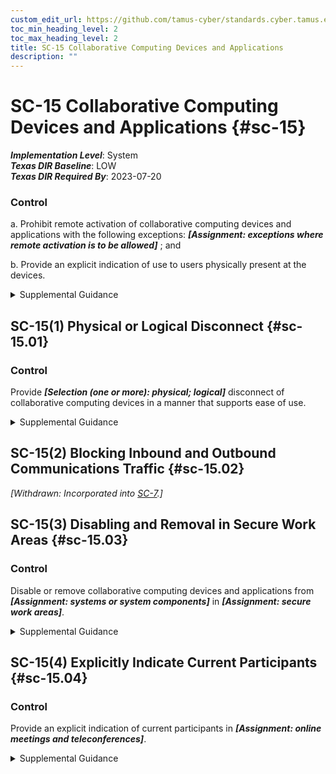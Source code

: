 ```yaml
---
custom_edit_url: https://github.com/tamus-cyber/standards.cyber.tamus.edu/tree/main/static/content/tamus.edu/TAMUS_profile.xml
toc_min_heading_level: 2
toc_max_heading_level: 2
title: SC-15 Collaborative Computing Devices and Applications
description: ""
---
```


# SC-15 Collaborative Computing Devices and Applications {#sc-15}

_**Implementation Level**_: System\
_**Texas DIR Baseline**_: LOW\
_**Texas DIR Required By**_: 2023-07-20

### Control

a. Prohibit remote activation of collaborative computing devices and applications with the following exceptions: _**[Assignment: exceptions where remote activation is to be allowed]**_ ; and

b. Provide an explicit indication of use to users physically present at the devices.

<details>
  <summary>Supplemental Guidance</summary>

a. Prohibit remote activation of collaborative computing devices and applications with the following exceptions: _**[Assignment: exceptions where remote activation is to be allowed]**_ ; and

b. Provide an explicit indication of use to users physically present at the devices.

</details>

## SC-15(1) Physical or Logical Disconnect {#sc-15.01}

### Control

Provide _**[Selection (one or more): physical; logical]**_ disconnect of collaborative computing devices in a manner that supports ease of use.

<details>
  <summary>Supplemental Guidance</summary>

Provide _**[Selection (one or more): physical; logical]**_ disconnect of collaborative computing devices in a manner that supports ease of use.

</details>

## SC-15(2) Blocking Inbound and Outbound Communications Traffic {#sc-15.02}

_[Withdrawn: Incorporated into [SC-7](../sc/sc-07#sc-07).]_

## SC-15(3) Disabling and Removal in Secure Work Areas {#sc-15.03}

### Control

Disable or remove collaborative computing devices and applications from _**[Assignment: systems or system components]**_ in _**[Assignment: secure work areas]**_.

<details>
  <summary>Supplemental Guidance</summary>

Disable or remove collaborative computing devices and applications from _**[Assignment: systems or system components]**_ in _**[Assignment: secure work areas]**_.

</details>

## SC-15(4) Explicitly Indicate Current Participants {#sc-15.04}

### Control

Provide an explicit indication of current participants in _**[Assignment: online meetings and teleconferences]**_.

<details>
  <summary>Supplemental Guidance</summary>

Provide an explicit indication of current participants in _**[Assignment: online meetings and teleconferences]**_.

</details>

